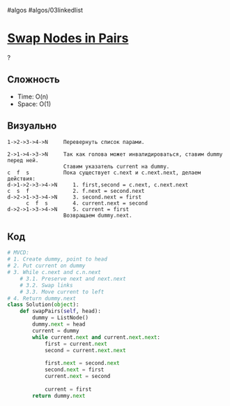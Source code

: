 #algos
#algos/03linkedlist

# [Swap Nodes in Pairs](https://leetcode.com/problems/swap-nodes-in-pairs/)
?
## Сложность
* Time: O(n)
* Space: O(1)
## Визуально
```
1->2->3->4->N     Перевернуть список парами.

2->1->4->3->N     Так как голова может инвалидироваться, ставим dummy перед ней. 
                  Ставим указатель current на dummy.
c  f  s           Пока существует c.next и c.next.next, делаем действия:
d->1->2->3->4->N     1. first,second = c.next, c.next.next
c  s  f              2. f.next = second.next 
d->2->1->3->4->N     3. second.next = first
      c  f  s        4. current.next = second
d->2->1->3->4->N	 5. current = first
                  Возвращаем dummy.next.
```
## Код
```python
# MVCD:
# 1. Create dummy, point to head
# 2. Put current on dummy
# 3. While c.next and c.n.next
	# 3.1. Preserve next and next.next
	# 3.2. Swap links 
	# 3.3. Move current to left
# 4. Return dummy.next 
class Solution(object):
    def swapPairs(self, head):
        dummy = ListNode()
        dummy.next = head
        current = dummy
        while current.next and current.next.next:
            first = current.next
            second = current.next.next
            
            first.next = second.next
            second.next = first
            current.next = second
            
            current = first
        return dummy.next
```
<!--SR:!2025-07-06,3,230-->